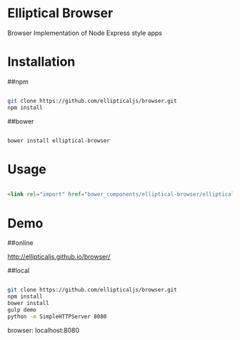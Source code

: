 # Elliptical Browser

Browser Implementation of Node Express style  apps




# Installation

##npm

``` bash

git clone https://github.com/ellipticaljs/browser.git
npm install

```

##bower

``` bash

bower install elliptical-browser

```

# Usage

``` html

<link rel="import" href="bower_components/elliptical-browser/elliptical-browser.html">

```

# Demo

##online

http://ellipticaljs.github.io/browser/


##local

``` bash

git clone https://github.com/ellipticaljs/browser.git
npm install
bower install
gulp demo
python -m SimpleHTTPServer 8080


```

browser: localhost:8080
